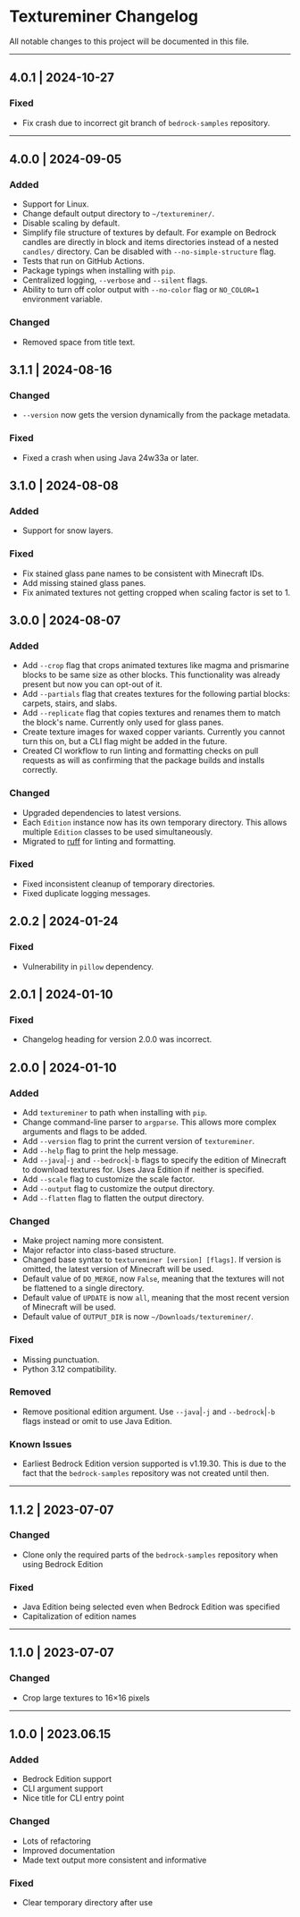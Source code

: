 # Textureminer Changelog

All notable changes to this project will be documented in this file.

---

## 4.0.1 | 2024-10-27

### Fixed

* Fix crash due to incorrect git branch of `bedrock-samples` repository.

---

## 4.0.0 | 2024-09-05

### Added

* Support for Linux.
* Change default output directory to `~/textureminer/`.
* Disable scaling by default.
* Simplify file structure of textures by default. For example on Bedrock candles are directly in block and items directories instead of a nested `candles/` directory. Can be disabled with `--no-simple-structure` flag.
* Tests that run on GitHub Actions.
* Package typings when installing with `pip`.
* Centralized logging, `--verbose` and `--silent` flags.
* Ability to turn off color output with `--no-color` flag or `NO_COLOR=1` environment variable.

### Changed

* Removed space from title text.

## 3.1.1 | 2024-08-16

### Changed

* `--version` now gets the version dynamically from the package metadata.

### Fixed

* Fixed a crash when using Java 24w33a or later.

## 3.1.0 | 2024-08-08

### Added

* Support for snow layers.

### Fixed

* Fix stained glass pane names to be consistent with Minecraft IDs.
* Add missing stained glass panes.
* Fix animated textures not getting cropped when scaling factor is set to 1.

## 3.0.0 | 2024-08-07

### Added

* Add `--crop` flag that crops animated textures like magma and prismarine blocks to be same size as other blocks. This functionality was already present but now you can opt-out of it.
* Add `--partials` flag that creates textures for the following partial blocks: carpets, stairs, and slabs.
* Add `--replicate` flag that copies textures and renames them to match the block's name. Currently only used for glass panes.
* Create texture images for waxed copper variants. Currently you cannot turn this on, but a CLI flag might be added in the future.
* Created CI workflow to run linting and formatting checks on pull requests as will as confirming that the package builds and installs correctly.

### Changed

* Upgraded dependencies to latest versions.
* Each `Edition` instance now has its own temporary directory. This allows multiple `Edition` classes to be used simultaneously.
* Migrated to [ruff](https://github.com/astral-sh/ruff) for linting and formatting.

### Fixed

* Fixed inconsistent cleanup of temporary directories.
* Fixed duplicate logging messages.

## 2.0.2 | 2024-01-24

### Fixed

* Vulnerability in `pillow` dependency.

## 2.0.1 | 2024-01-10

### Fixed

* Changelog heading for version 2.0.0 was incorrect.

## 2.0.0 | 2024-01-10

### Added

* Add `textureminer` to path when installing with `pip`.
* Change command-line parser to `argparse`. This allows more complex arguments and flags to be added.
* Add `--version` flag to print the current version of `textureminer`.
* Add `--help` flag to print the help message.
* Add `--java`|`-j` and `--bedrock`|`-b` flags to specify the edition of Minecraft to download textures for. Uses Java Edition if neither is specified.
* Add `--scale` flag to customize the scale factor.
* Add `--output` flag to customize the output directory.
* Add `--flatten` flag to flatten the output directory.

### Changed

* Make project naming more consistent.
* Major refactor into class-based structure.
* Changed base syntax to `textureminer [version] [flags]`. If version is omitted, the latest version of Minecraft will be used.
* Default value of `DO_MERGE`, now `False`, meaning that the textures will not be flattened to a single directory.
* Default value of `UPDATE` is now `all`, meaning that the most recent version of Minecraft will be used.
* Default value of `OUTPUT_DIR` is now `~/Downloads/textureminer/`.

### Fixed

* Missing punctuation.
* Python 3.12 compatibility.

### Removed

* Remove positional edition argument. Use `--java`|`-j` and `--bedrock`|`-b` flags instead or omit to use Java Edition.

### Known Issues

* Earliest Bedrock Edition version supported is v1.19.30. This is due to the fact that the `bedrock-samples` repository was not created until then.

---

## 1.1.2 | 2023-07-07

### Changed

* Clone only the required parts of the `bedrock-samples` repository when using Bedrock Edition

### Fixed

* Java Edition being selected even when Bedrock Edition was specified
* Capitalization of edition names

---

## 1.1.0 | 2023-07-07

### Changed

* Crop large textures to 16×16 pixels

---

## 1.0.0 | 2023.06.15

### Added

* Bedrock Edition support
* CLI argument support
* Nice title for CLI entry point

### Changed

* Lots of refactoring
* Improved documentation
* Made text output more consistent and informative

### Fixed

* Clear temporary directory after use
